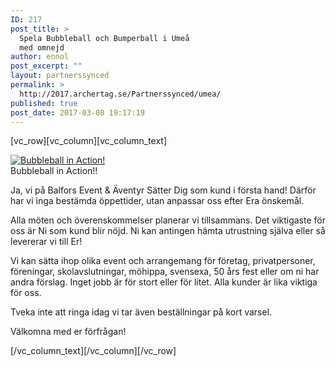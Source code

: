 ```yaml
---
ID: 217
post_title: >
  Spela Bubbleball och Bumperball i Umeå
  med omnejd
author: ennol
post_excerpt: ""
layout: partnerssynced
permalink: >
  http://2017.archertag.se/Partnerssynced/umea/
published: true
post_date: 2017-03-08 19:17:19
---
```

[vc_row][vc_column][vc_column_text]
<div id="block_container_98324549" class="block_container presentation_image_block">
<div id="block_98324549">
<div class="h24_normal_text">
<div class="h24_image_block_align h24_image_block_align_left h24_image_custom_height"><a class="h24-js-iv" title="Bubbleball in Action!" href="http://dst15js82dk7j.cloudfront.net/183390/60566218-AFXTC.jpg?name=Bubbleball_in_Action%21.jpg"><img id="block_img_98324549" class="presentation_image_block_image" title="Bubbleball in Action!" src="http://h24-original.s3.amazonaws.com/183390/21258423-a74YI.jpg" alt="Bubbleball in Action!" /></a></div>
<span id="block_text_98324549" class="h24_caption h24_image_block_align_left">Bubbleball in Action!!</span>

</div>
</div>
</div>
<div id="block_container_98324545" class="block_container standard_text_block text_block">
<div id="block_98324545">
<div id="block_98324545_text_content" class="text_content">

Ja, vi på Balfors Event &amp; Äventyr Sätter Dig som kund i första hand! Därför har vi inga bestämda öppettider, utan anpassar oss efter Era önskemål.

Alla möten och överenskommelser planerar vi tillsammans. Det viktigaste för oss är Ni som kund blir nöjd. Ni kan antingen hämta utrustning själva eller så levererar vi till Er!

Vi kan sätta ihop olika event och arrangemang för företag, privatpersoner, föreningar, skolavslutningar, möhippa, svensexa, 50 års fest eller om ni har andra förslag. Inget jobb är för stort eller för litet. Alla kunder är lika viktiga för oss.

Tveka inte att ringa idag vi tar även beställningar på kort varsel.

Välkomna med er förfrågan!

</div>
</div>
</div>
[/vc_column_text][/vc_column][/vc_row]